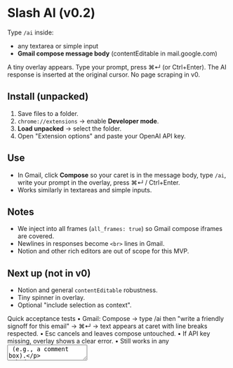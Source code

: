 # Slash AI (v0.2)

Type `/ai` inside:
- any textarea or simple input
- **Gmail compose message body** (contentEditable in mail.google.com)

A tiny overlay appears. Type your prompt, press ⌘↵ (or Ctrl+Enter). The AI response is inserted at the original cursor. No page scraping in v0.

## Install (unpacked)
1. Save files to a folder.
2. `chrome://extensions` → enable **Developer mode**.
3. **Load unpacked** → select the folder.
4. Open "Extension options" and paste your OpenAI API key.

## Use
- In Gmail, click **Compose** so your caret is in the message body, type `/ai`, write your prompt in the overlay, press ⌘↵ / Ctrl+Enter.
- Works similarly in textareas and simple inputs.

## Notes
- We inject into all frames (`all_frames: true`) so Gmail compose iframes are covered.
- Newlines in responses become `<br>` lines in Gmail.
- Notion and other rich editors are out of scope for this MVP.

## Next up (not in v0)
- Notion and general `contentEditable` robustness.
- Tiny spinner in overlay.
- Optional "include selection as context".

Quick acceptance tests
    •    Gmail: Compose → type /ai then "write a friendly signoff for this email" → ⌘↵ → text appears at caret with line breaks respected.
    •    Esc cancels and leaves compose untouched.
    •    If API key missing, overlay shows a clear error.
    •    Still works in any <textarea> (e.g., a comment box).
